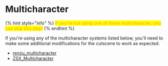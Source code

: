 # Multicharacter

{% hint style="info" %}
<mark style="color:orange;">If you're not using one of these multicharacter, you can skip this step!</mark>
{% endhint %}

If you're using any of the multicharacter systems listed below, you'll need to make some additional modifications for the cutscene to work as expected.&#x20;

* [renzu\_multicharacter](../../../codekit/configuration/renzu-multicharacter.md)
* [ZSX\_Multicharacter](zsx-multicharacter.md)

